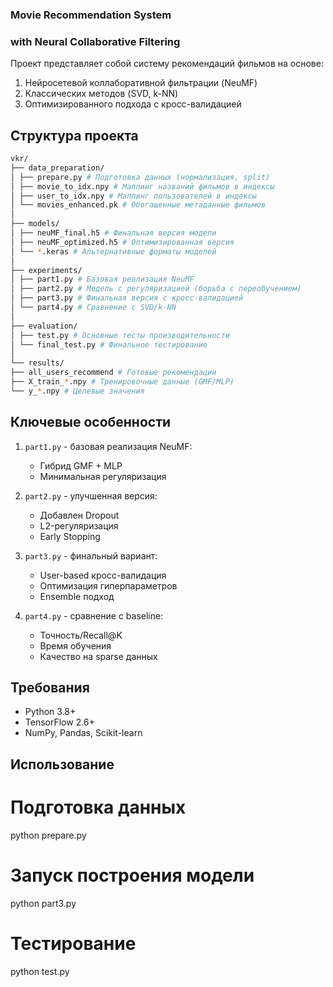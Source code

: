 ### Movie Recommendation System 
### with Neural Collaborative Filtering

Проект представляет собой систему рекомендаций фильмов на основе:
1. Нейросетевой коллаборативной фильтрации (NeuMF)
2. Классических методов (SVD, k-NN)
3. Оптимизированного подхода с кросс-валидацией

## Структура проекта
```bash
vkr/
├── data_preparation/
│ ├── prepare.py # Подготовка данных (нормализация, split)
│ ├── movie_to_idx.npy # Маппинг названий фильмов в индексы
│ ├── user_to_idx.npy # Маппинг пользователей в индексы
│ └── movies_enhanced.pk # Обогащенные метаданные фильмов
│
├── models/
│ ├── neuMF_final.h5 # Финальная версия модели
│ ├── neuMF_optimized.h5 # Оптимизированная версия
│ └── *.keras # Альтернативные форматы моделей
│
├── experiments/
│ ├── part1.py # Базовая реализация NeuMF
│ ├── part2.py # Модель с регуляризацией (борьба с переобучением)
│ ├── part3.py # Финальная версия с кросс-валидацией
│ └── part4.py # Сравнение с SVD/k-NN
│
├── evaluation/
│ ├── test.py # Основные тесты производительности
│ └── final_test.py # Финальное тестирование
│
└── results/
├── all_users_recommend # Готовые рекомендации
├── X_train_*.npy # Тренировочные данные (GMF/MLP)
└── y_*.npy # Целевые значения
```

## Ключевые особенности
1. `part1.py` - базовая реализация NeuMF:
   - Гибрид GMF + MLP
   - Минимальная регуляризация

2. `part2.py` - улучшенная версия:
   - Добавлен Dropout
   - L2-регуляризация
   - Early Stopping

3. `part3.py` - финальный вариант:
   - User-based кросс-валидация
   - Оптимизация гиперпараметров
   - Ensemble подход

4. `part4.py` - сравнение с baseline:
   - Точность/Recall@K
   - Время обучения
   - Качество на sparse данных

## Требования
- Python 3.8+
- TensorFlow 2.6+
- NumPy, Pandas, Scikit-learn

## Использование

# Подготовка данных
python prepare.py

# Запуск построения модели
python part3.py 

# Тестирование
python test.py
